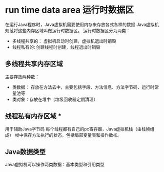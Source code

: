 # run time data area 运行时数据区

在运行Java程序时，Java虚拟机需要使用内存来存放各式各样的数据
Java虚拟机规范将这些内存区域叫做运行时数据区。
运行时数据区分为两类：
- 多线程共享的： 虚拟机启动时创建，虚拟机退出时销毁
- 线程私有的: 创建线程时创建，线程退出时销毁

## 多线程共享内存区域
主要存放两种数：
- 类数据： 存放在方法去中，主要包括字段、方法信息、方法字节码、运行时常量池等
- 类对象：存放在堆中（垃圾回收器定期清理）

## 线程私有内存区域 *
用于辅助Java字节码
每个线程都有自己的pc寄存器，Java虚拟机栈（由栈帧组成）
帧中保存方法执行的状态，包括局部变量表和操作数栈。

## Java数据类型
Java虚拟机可以操作两类数据：基本类型和引用类型




